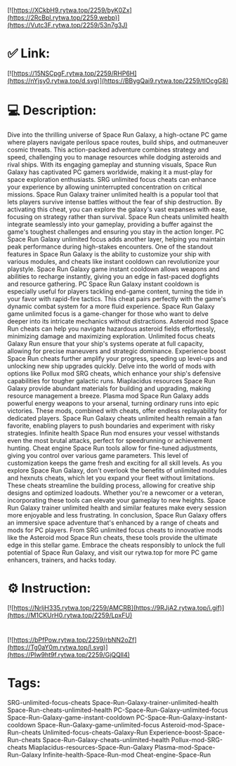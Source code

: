 [![https://XCkbH9.rytwa.top/2259/byK0Zx](https://2RcBpl.rytwa.top/2259.webp)](https://Vutc3F.rytwa.top/2259/53n7g3J)
# ✅ Link:
[![https://15NSCpgF.rytwa.top/2259/RHP6H](https://nYjsy0.rytwa.top/d.svg)](https://BBygQai9.rytwa.top/2259/tlOcgG8)
# 💻 Description:
Dive into the thrilling universe of Space Run Galaxy, a high-octane PC game where players navigate perilous space routes, build ships, and outmaneuver cosmic threats. This action-packed adventure combines strategy and speed, challenging you to manage resources while dodging asteroids and rival ships. With its engaging gameplay and stunning visuals, Space Run Galaxy has captivated PC gamers worldwide, making it a must-play for space exploration enthusiasts. SRG unlimited focus cheats can enhance your experience by allowing uninterrupted concentration on critical missions.
Space Run Galaxy trainer unlimited health is a popular tool that lets players survive intense battles without the fear of ship destruction. By activating this cheat, you can explore the galaxy's vast expanses with ease, focusing on strategy rather than survival. Space Run cheats unlimited health integrate seamlessly into your gameplay, providing a buffer against the game's toughest challenges and ensuring you stay in the action longer. PC Space Run Galaxy unlimited focus adds another layer, helping you maintain peak performance during high-stakes encounters.
One of the standout features in Space Run Galaxy is the ability to customize your ship with various modules, and cheats like instant cooldown can revolutionize your playstyle. Space Run Galaxy game instant cooldown allows weapons and abilities to recharge instantly, giving you an edge in fast-paced dogfights and resource gathering. PC Space Run Galaxy instant cooldown is especially useful for players tackling end-game content, turning the tide in your favor with rapid-fire tactics. This cheat pairs perfectly with the game's dynamic combat system for a more fluid experience.
Space Run Galaxy game unlimited focus is a game-changer for those who want to delve deeper into its intricate mechanics without distractions. Asteroid mod Space Run cheats can help you navigate hazardous asteroid fields effortlessly, minimizing damage and maximizing exploration. Unlimited focus cheats Galaxy Run ensure that your ship's systems operate at full capacity, allowing for precise maneuvers and strategic dominance. Experience boost Space Run cheats further amplify your progress, speeding up level-ups and unlocking new ship upgrades quickly.
Delve into the world of mods with options like Pollux mod SRG cheats, which enhance your ship's defensive capabilities for tougher galactic runs. Miaplacidus resources Space Run Galaxy provide abundant materials for building and upgrading, making resource management a breeze. Plasma mod Space Run Galaxy adds powerful energy weapons to your arsenal, turning ordinary runs into epic victories. These mods, combined with cheats, offer endless replayability for dedicated players.
Space Run Galaxy cheats unlimited health remain a fan favorite, enabling players to push boundaries and experiment with risky strategies. Infinite health Space Run mod ensures your vessel withstands even the most brutal attacks, perfect for speedrunning or achievement hunting. Cheat engine Space Run tools allow for fine-tuned adjustments, giving you control over various game parameters. This level of customization keeps the game fresh and exciting for all skill levels.
As you explore Space Run Galaxy, don't overlook the benefits of unlimited modules and hexnuts cheats, which let you expand your fleet without limitations. These cheats streamline the building process, allowing for creative ship designs and optimized loadouts. Whether you're a newcomer or a veteran, incorporating these tools can elevate your gameplay to new heights. Space Run Galaxy trainer unlimited health and similar features make every session more enjoyable and less frustrating.
In conclusion, Space Run Galaxy offers an immersive space adventure that's enhanced by a range of cheats and mods for PC players. From SRG unlimited focus cheats to innovative mods like the Asteroid mod Space Run cheats, these tools provide the ultimate edge in this stellar game. Embrace the cheats responsibly to unlock the full potential of Space Run Galaxy, and visit our rytwa.top for more PC game enhancers, trainers, and hacks today.

# ⚙️ Instruction:
[![https://NrljH335.rytwa.top/2259/AMCRB](https://9RJjA2.rytwa.top/i.gif)](https://M1CKUrH0.rytwa.top/2259/LpxFU)
#
[![https://bPfPow.rytwa.top/2259/rbNN2oZf](https://Tg0aY0m.rytwa.top/l.svg)](https://PIw9ht9f.rytwa.top/2259/GjQQll4)
# Tags:
SRG-unlimited-focus-cheats Space-Run-Galaxy-trainer-unlimited-health Space-Run-cheats-unlimited-health PC-Space-Run-Galaxy-unlimited-focus Space-Run-Galaxy-game-instant-cooldown PC-Space-Run-Galaxy-instant-cooldown Space-Run-Galaxy-game-unlimited-focus Asteroid-mod-Space-Run-cheats Unlimited-focus-cheats-Galaxy-Run Experience-boost-Space-Run-cheats Space-Run-Galaxy-cheats-unlimited-health Pollux-mod-SRG-cheats Miaplacidus-resources-Space-Run-Galaxy Plasma-mod-Space-Run-Galaxy Infinite-health-Space-Run-mod Cheat-engine-Space-Run





